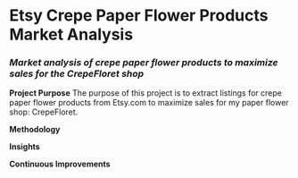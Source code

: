 # Etsy Crepe Paper Flower Products Market Analysis
### *Market analysis of crepe paper flower products to maximize sales for the CrepeFloret shop*


**Project Purpose**
The purpose of this project is to extract listings for crepe paper flower products from Etsy.com to maximize sales for my paper flower shop: CrepeFloret. 

**Methodology**

**Insights**

**Continuous Improvements**
